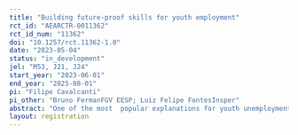 ```yaml
---
title: "Building future-proof skills for youth employment"
rct_id: "AEARCTR-0011362"
rct_id_num: "11362"
doi: "10.1257/rct.11362-1.0"
date: "2023-05-04"
status: "in_development"
jel: "M53, J21, J24"
start_year: "2023-06-01"
end_year: "2025-08-01"
pi: "Filipe Cavalcanti"
pi_other: "Bruno FermanFGV EESP; Luiz Felipe FontesInsper"
abstract: "One of the most  popular explanations for youth unemployment is skill mismatch, especially in a labor market that continually evolves in response to technological changes. Providing young people with the right employability skills through training is thus seen as a major policy priority.  This project aims to investigate whether rapid coding courses (coding bootcamps) can equip disadvantaged young workers with the skills needed to succeed in the labor market. Specifically, we will conduct a randomized control trial (RCT) to evaluate the causal effects of a coding bootcamp among a sample of disadvantaged young beneficiaries in Brazil. To do so, we have partnered with an NGO that offers high-quality coding bootcamps worldwide. Through 2023 and 2024, we will randomly offer applicants a spot in their oversubscribed course in Brazil."
layout: registration
---
```


